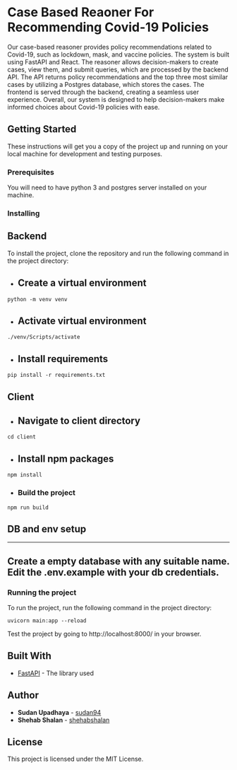 # Case Based Reaoner For Recommending Covid-19 Policies

Our case-based reasoner provides policy recommendations related to Covid-19, such as lockdown, mask, and vaccine policies. The system is built using FastAPI and React. The reasoner allows decision-makers to create cases, view them, and submit queries, which are processed by the backend API. The API returns policy recommendations and the top three most similar cases by utilizing a Postgres database, which stores the cases. The frontend is served through the backend, creating a seamless user experience. Overall, our system is designed to help decision-makers make informed choices about Covid-19 policies with ease.

## Getting Started

These instructions will get you a copy of the project up and running on your local machine for development and testing purposes.

### Prerequisites

You will need to have python 3 and postgres server installed on your machine.

### Installing

## Backend

To install the project, clone the repository and run the following command in the project directory:

- ## Create a virtual environment

```
python -m venv venv
```

- ## Activate virtual environment

```
./venv/Scripts/activate
```

- ## Install requirements

```
pip install -r requirements.txt
```

## Client

- ## Navigate to client directory

```
cd client
```

- ## Install npm packages

```
npm install
```

- ### Build the project

```
npm run build
```

## DB and env setup

---

## Create a empty database with any suitable name. Edit the .env.example with your db credentials.

### Running the project

To run the project, run the following command in the project directory:

```
uvicorn main:app --reload
```

Test the project by going to http://localhost:8000/ in your browser.

## Built With

- [FastAPI](https://fastapi.tiangolo.com/) - The library used

## Author

- **Sudan Upadhaya** - [sudan94](https://github.com/sudan94)
- **Shehab Shalan** - [shehabshalan](https://github.com/shehabshalan)

## License

This project is licensed under the MIT License.
